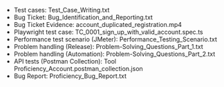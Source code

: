 - Test cases: Test_Case_Writing.txt
- Bug Ticket: Bug_Identification_and_Reporting.txt
- Bug Ticket Evidence: account_duplicated_registration.mp4
- Playwright test case: TC_0001_sign_up_with_valid_account.spec.ts
- Performance test scenario (JMeter): Performance_Testing_Scenario.txt
- Problem handling (Release): Problem-Solving_Questions_Part_1.txt
- Problem handling (Automation): Problem-Solving_Questions_Part_2.txt
- API tests (Postman Collection): Tool Proficiency_Account.postman_collection.json
- Bug Report: Proficiency_Bug_Report.txt
